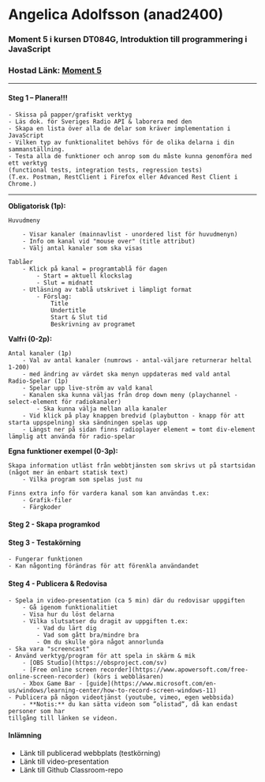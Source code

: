 # Angelica Adolfsson (anad2400) 

### Moment 5 i kursen DT084G, Introduktion till programmering i JavaScript

### Hostad Länk: [Moment 5](https://studenter.miun.se/~anad2400/dt084g/moment5/idex.html)
___

#### Steg 1 – Planera!!!

    - Skissa på papper/grafiskt verktyg
    - Läs dok. för Sveriges Radio API & laborera med den 
    - Skapa en lista över alla de delar som kräver implementation i JavaScript
    - Vilken typ av funktionalitet behövs för de olika delarna i din sammanställning.
    - Testa alla de funktioner och anrop som du måste kunna genomföra med ett verktyg 
    (functional tests, integration tests, regression tests) 
    (T.ex. Postman, RestClient i Firefox eller Advanced Rest Client i Chrome.)

___
**Obligatorisk (1p):** 

    Huvudmeny

        - Visar kanaler (mainnavlist - unordered list för huvudmenyn)
        - Info om kanal vid "mouse over" (title attribut)
        - Välj antal kanaler som ska visas

    Tablåer
        - Klick på kanal = programtablå för dagen
            - Start = aktuell klockslag
            - Slut = midnatt
        - Utläsning av tablå utskrivet i lämpligt format
            - Förslag:
                Title
                Undertitle
                Start & Slut tid
                Beskrivning av programet
        
**Valfri (0-2p):**

    Antal kanaler (1p)
        - Val av antal kanaler (numrows - antal-väljare returnerar heltal 1-200)
        - med ändring av värdet ska menyn uppdateras med vald antal
    Radio-Spelar (1p)
        - Spelar upp live-ström av vald kanal
        - Kanalen ska kunna väljas från drop down meny (playchannel - select-element för radiokanaler) 
            - Ska kunna välja mellan alla kanaler
        - Vid klick på play knappen bredvid (playbutton - knapp för att starta uppspelning) ska sändningen spelas upp
        - Längst ner på sidan finns radioplayer element = tomt div-element lämplig att använda för radio-spelar

**Egna funktioner exempel (0-3p):**

    Skapa information utläst från webbtjänsten som skrivs ut på startsidan (något mer än enbart statisk text)
        - Vilka program som spelas just nu

    Finns extra info för vardera kanal som kan användas t.ex:
        - Grafik-filer
        - Färgkoder

#### Steg 2 - Skapa programkod

#### Steg 3 - Testakörning
    - Fungerar funktionen
    - Kan någonting förändras för att förenkla användandet

#### Steg 4 - Publicera & Redovisa
    - Spela in video-presentation (ca 5 min) där du redovisar uppgiften
        - Gå igenom funktionalitiet
        - Visa hur du löst delarna
        - Vilka slutsatser du dragit av uppgiften t.ex:
            - Vad du lärt dig
            - Vad som gått bra/mindre bra
            - Om du skulle göra något annorlunda
    - Ska vara "screencast"
    - Använd verktyg/program för att spela in skärm & mik
        - [OBS Studio](https://obsproject.com/sv)
        - [Free online screen recorder](https://www.apowersoft.com/free-online-screen-recorder) (körs i webbläsaren)
        - Xbox Game Bar - [guide](https://www.microsoft.com/en-us/windows/learning-center/how-to-record-screen-windows-11)
    - Publicera på någon videotjänst (youtube, vimeo, egen webbsida)
        - **Notis:** du kan sätta videon som ”olistad”, då kan endast personer som har
    tillgång till länken se videon.

#### Inlämning
- Länk till publicerad webbplats (testkörning)
- Länk till video-presentation
- Länk till Github Classroom-repo
